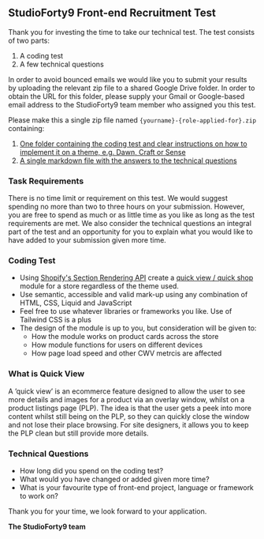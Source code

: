 ## StudioForty9 Front-end Recruitment Test

Thank you for investing the time to take our technical test. The test consists of two parts:

1. A coding test
2. A few technical questions

In order to avoid bounced emails we would like you to submit your results by uploading the relevant zip file to a shared Google Drive folder. 
In order to obtain the URL for this folder, please supply your Gmail or Google-based email address to the StudioForty9 team member who assigned you this test.

Please make this a single zip file named `{yourname}-{role-applied-for}.zip` containing:

1. [One folder containing the coding test and clear instructions on how to implement it on a theme, e.g. Dawn, Craft or Sense](#coding-test)
2. [A single markdown file with the answers to the technical questions](#technical-questions)

### Task Requirements

There is no time limit or requirement on this test. 
We would suggest spending no more than two to three hours on your submission. However, you are free to spend as much or as little time as you like as long as the test requirements are met.
We also consider the technical questions an integral part of the test and an opportunity for you to explain what you would like to have added to your submission given more time.

### Coding Test

* Using [Shopify's Section Rendering API](https://shopify.dev/api/section-rendering) create a [quick view / quick shop](#what-is-quick-view) module for a store regardless of the theme used.
* Use semantic, accessible and valid mark-up using any combination of HTML, CSS, Liquid and JavaScript
* Feel free to use whatever libraries or frameworks you like. Use of Tailwind CSS is a plus
* The design of the module is up to you, but consideration will be given to:
    * How the module works on product cards across the store
    * How module functions for users on different devices
    * How page load speed and other CWV metrcis are affected

### What is Quick View

A ’quick view’ is an ecommerce feature designed to allow the user to see more details and images for a product via an overlay window, whilst on a product listings page (PLP). The idea is that the user gets a peek into more content whilst still being on the PLP, so they can quickly close the window and not lose their place browsing. For site designers, it allows you to keep the PLP clean but still provide more details.

### Technical Questions

* How long did you spend on the coding test?
* What would you have changed or added given more time?
* What is your favourite type of front-end project, language or framework to work on?

Thank you for your time, we look forward to your application.

__The StudioForty9 team__
